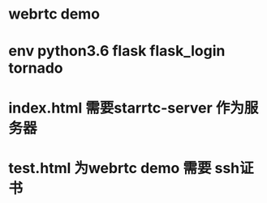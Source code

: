 # webrtc demo

# env  python3.6 flask flask_login tornado

# index.html 需要starrtc-server 作为服务器  
# test.html 为webrtc demo 需要 ssh证书